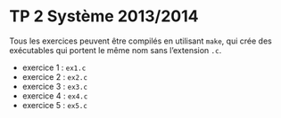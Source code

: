 # TP 2 Système 2013/2014

Tous les exercices peuvent être compilés en utilisant `make`, qui crée des
exécutables qui portent le même nom sans l’extension `.c`.

- exercice 1 : `ex1.c`
- exercice 2 : `ex2.c`
- exercice 3 : `ex3.c`
- exercice 4 : `ex4.c`
- exercice 5 : `ex5.c`
